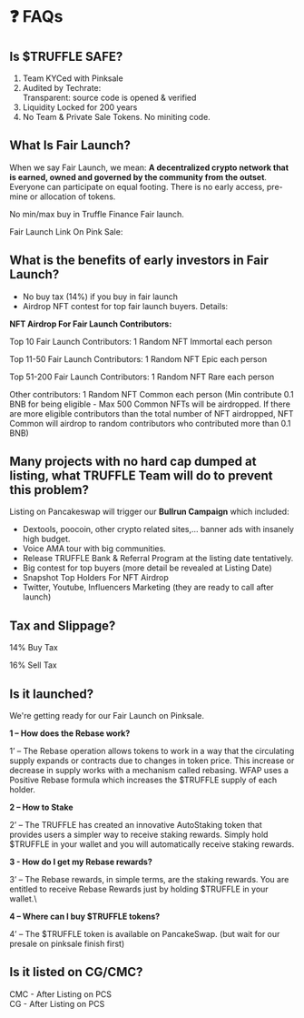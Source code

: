 # ❓ FAQs

## Is $TRUFFLE SAFE?

1. Team KYCed with Pinksale
2. Audited by Techrate: \
   Transparent: source code is opened & verified
3. Liquidity Locked for 200 years
4. No Team & Private Sale Tokens. No miniting code.

## What Is Fair Launch?

When we say Fair Launch, we mean: **A decentralized crypto network that is earned, owned and governed by the community from the outset**. Everyone can participate on equal footing. There is no early access, pre-mine or allocation of tokens.

No min/max buy in Truffle Finance Fair launch.

Fair Launch Link On Pink Sale:&#x20;

## What is the benefits of early investors in Fair Launch?

* No buy tax (14%) if you buy in fair launch
* Airdrop NFT contest for top fair launch buyers. Details:&#x20;

**NFT Airdrop For Fair Launch Contributors:**

Top 10 Fair Launch Contributors: 1 Random NFT Immortal each person

Top 11-50 Fair Launch Contributors: 1 Random NFT Epic each person

Top 51-200 Fair Launch Contributors: 1 Random NFT Rare each person

Other contributors: 1 Random NFT Common each person (Min contribute 0.1 BNB for being eligible - Max 500 Common NFTs will be airdropped. If there are more eligible contributors than the total number of NFT airdropped, NFT Common will airdrop to random contributors who contributed more than 0.1 BNB)&#x20;

## Many projects with no hard cap dumped at listing, what TRUFFLE Team will do to prevent this problem?

Listing on Pancakeswap will trigger our **Bullrun Campaign** which included:

* Dextools, poocoin, other crypto related sites,... banner ads with insanely high budget.
* Voice AMA tour with big communities.
* Release TRUFFLE Bank & Referral Program at the listing date tentatively.
* Big contest for top buyers (more detail be revealed at Listing Date)
* Snapshot Top Holders For NFT Airdrop&#x20;
* Twitter, Youtube, Influencers Marketing (they are ready to call after launch)

## Tax and Slippage?

14% Buy Tax&#x20;

16% Sell Tax

## Is it launched?

We're getting ready for our Fair Launch on Pinksale.

**1 – How does the Rebase work?**

1’ – The Rebase operation allows tokens to work in a way that the circulating supply expands or contracts due to changes in token price. This increase or decrease in supply works with a mechanism called rebasing. WFAP uses a Positive Rebase formula which increases the $TRUFFLE supply of each holder.

**2 – How to Stake**

2’ – The TRUFFLE has created an innovative AutoStaking token that provides users a simpler way to receive staking rewards. Simply hold $TRUFFLE in your wallet and you will automatically receive staking rewards.

**3 - How do I get my Rebase rewards?**

3’ – The Rebase rewards, in simple terms, are the staking rewards. You are entitled to receive Rebase Rewards just by holding $TRUFFLE in your wallet.\


**4 – Where can I buy $TRUFFLE tokens?**

4’ – The $TRUFFLE token is available on PancakeSwap. (but wait for our presale on pinksale finish first)

## Is it listed on CG/CMC?

CMC - After Listing on PCS\
CG - After Listing on PCS
